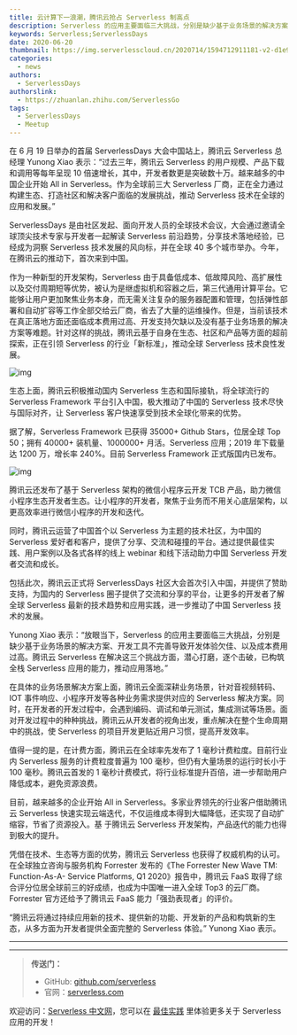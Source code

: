 ```yaml
---
title: 云计算下一浪潮，腾讯云抢占 Serverless 制高点
description: Serverless 的应用主要面临三大挑战，分别是缺少基于业务场景的解决方案、开发工具不完善导致开发体验欠佳、以及成本费用过高。腾讯云 Serverless 在解决这三个挑战方面，潜心打磨，逐个击破，已构筑全栈 Serverless 应用的能力，推动应用落地。
keywords: Serverless;ServerlessDays
date: 2020-06-20
thumbnail: https://img.serverlesscloud.cn/2020714/1594712911181-v2-d1e969efc7506816131b1ed3f40c72e2_1440w.jpg
categories:
  - news
authors:
  - ServerlessDays
authorslink:
  - https://zhuanlan.zhihu.com/ServerlessGo
tags:
  - ServerlessDays
  - Meetup
---
```


在 6 月 19 日举办的首届 ServerlessDays 大会中国站上，腾讯云 Serverless 总经理 Yunong Xiao 表示：“过去三年，腾讯云 Serverless 的用户规模、产品下载和调用等每年呈现 10 倍速增长，其中，开发者数更是突破数十万。越来越多的中国企业开始 All in Serverless。作为全球前三大 Serverless 厂商，正在全力通过构建生态、打造社区和解决客户面临的发展挑战，推动 Serverless 技术在全球的应用和发展。”

ServerlessDays 是由社区发起、面向开发人员的全球技术会议，大会通过邀请全球顶尖技术专家与开发者一起解读 Serverless 前沿趋势，分享技术落地经验，已经成为洞察 Serverless 技术发展的风向标，并在全球 40 多个城市举办。今年，在腾讯云的推动下，首次来到中国。

作为一种新型的开发架构，Serverless 由于具备低成本、低故障风险、高扩展性以及交付周期短等优势，被认为是继虚拟机和容器之后，第三代通用计算平台。它能够让用户更加聚焦业务本身，而无需关注复杂的服务器配置和管理，包括弹性部署和自动扩容等工作全部交给云厂商，省去了大量的运维操作。但是，当前该技术在真正落地方面还面临成本费用过高、开发支持欠缺以及没有基于业务场景的解决方案等难题。针对这样的挑战，腾讯云基于自身在生态、社区和产品等方面的超前探索，正在引领  Serverless 的行业「新标准」，推动全球 Serverless 技术良性发展。

![img](https://img.serverlesscloud.cn/2020714/1594712911181-v2-d1e969efc7506816131b1ed3f40c72e2_1440w.jpg)

生态上面，腾讯云积极推动国内 Serverless 生态和国际接轨，将全球流行的 Serverless Framework 平台引入中国，极大推动了中国的 Serverless 技术尽快与国际对齐，让 Serverless 客户快速享受到技术全球化带来的优势。

据了解，Serverless Framework 已获得 35000+ Github Stars，位居全球 Top 50；拥有 40000+ 装机量、1000000+ 月活。Serverless 应用；2019 年下载量达 1200 万，增长率 240%。目前 Serverless Framework 正式版国内已发布。

![img](https://img.serverlesscloud.cn/2020714/1594712852134-v2-af479519f2a681c9cdb683161e796430_1440w.jpg)

腾讯云还发布了基于 Serverless 架构的微信小程序云开发 TCB 产品，助力微信小程序生态开发者生态。让小程序的开发者，聚焦于业务而不用关心底层架构，以更高效率进行微信小程序的开发和迭代。

同时，腾讯云运营了中国首个以 Serverless 为主题的技术社区，为中国的 Serverless 爱好者和客户，提供了分享、交流和碰撞的平台。通过提供最佳实践、用户案例以及各式各样的线上 webinar 和线下活动助力中国 Serverless 开发者交流和成长。

包括此次，腾讯云正式将 ServerlessDays 社区大会首次引入中国，并提供了赞助支持，为国内的 Serverless 圈子提供了交流和分享的平台，让更多的开发者了解全球 Serverless 最新的技术趋势和应用实践，进一步推动了中国 Serverless 技术的发展。

Yunong Xiao 表示：“放眼当下，Serverless 的应用主要面临三大挑战，分别是缺少基于业务场景的解决方案、开发工具不完善导致开发体验欠佳、以及成本费用过高。腾讯云 Serverless 在解决这三个挑战方面，潜心打磨，逐个击破，已构筑全栈 Serverless 应用的能力，推动应用落地。”

在具体的业务场景解决方案上面，腾讯云全面深耕业务场景，针对音视频转码、IOT 事件响应、小程序开发等各种业务需求提供对应的 Serverless 解决方案。同时，在开发者的开发过程中，会遇到编码、调试和单元测试，集成测试等场景。面对开发过程中的种种挑战，腾讯云从开发者的视角出发，重点解决在整个生命周期中的挑战，使 Serverless 的项目开发更贴近用户习惯，提高开发效率。

值得一提的是，在计费方面，腾讯云在全球率先发布了 1 毫秒计费粒度。目前行业内 Serverless 服务的计费粒度普遍为 100 毫秒，但仍有大量场景的运行时长小于 100 毫秒。腾讯云首发的 1 毫秒计费模式，将行业标准提升百倍，进一步帮助用户降低成本，避免资源浪费。

目前，越来越多的企业开始 All in Serverless。多家业界领先的行业客户借助腾讯云 Serverless 快速实现云端迭代，不仅运维成本得到大幅降低，还实现了自动扩缩容，节省了资源投入。基 于腾讯云 Serverless 开发架构，产品迭代的能力也得到极大的提升。

凭借在技术、生态等方面的优势，腾讯云 Serverless 也获得了权威机构的认可。在全球独立咨询与服务机构 Forrester 发布的《The Forrester New Wave TM: Function-As-A- Service Platforms, Q1 2020》报告中，腾讯云 FaaS 取得了综合评分位居全球前三的好成绩，也成为中国唯一进入全球 Top3 的云厂商。Forrester 官方还给予了腾讯云 FaaS 能力「强劲表现者」的评价。

“腾讯云将通过持续应用新的技术、提供新的功能、开发新的产品和构筑新的生态，从多方面为开发者提供全面完整的 Serverless 体验。” Yunong Xiao 表示。

---
<div id='scf-deploy-iframe-or-md'></div>

---

> **传送门：**
> - GitHub: [github.com/serverless](https://github.com/serverless/serverless/blob/master/README_CN.md)
> - 官网：[serverless.com](https://serverless.com/)

欢迎访问：[Serverless 中文网](https://serverlesscloud.cn/)，您可以在 [最佳实践](https://serverlesscloud.cn/best-practice) 里体验更多关于 Serverless 应用的开发！
